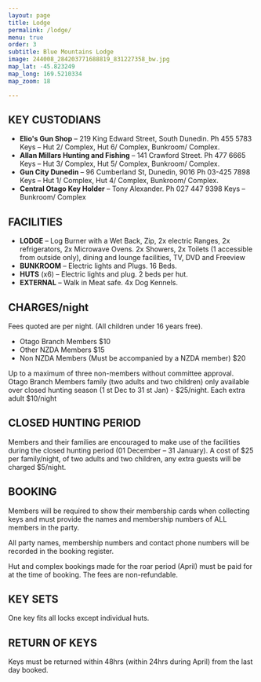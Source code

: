 ```yaml
---
layout: page
title: Lodge
permalink: /lodge/
menu: true
order: 3
subtitle: Blue Mountains Lodge
image: 244008_284203771688819_831227358_bw.jpg
map_lat: -45.823249
map_long: 169.5210334
map_zoom: 18

---
```


## KEY CUSTODIANS
* **Elio's Gun Shop** – 219 King Edward Street, South Dunedin. Ph 455 5783 
Keys – Hut 2/ Complex, Hut 6/ Complex, Bunkroom/ Complex. 
* **Allan Millars Hunting and Fishing** – 141 Crawford Street. Ph 477 6665 
Keys – Hut 3/ Complex, Hut 5/ Complex, Bunkroom/ Complex. 
* **Gun City Dunedin** – 96 Cumberland St, Dunedin, 9016 Ph 03-425 7898
Keys – Hut 1/ Complex, Hut 4/ Complex, Bunkroom/ Complex. 
* **Central Otago Key Holder** – Tony Alexander. Ph 027 447 9398 
Keys – Bunkroom/ Complex 

## FACILITIES
* **LODGE** – Log Burner with a Wet Back, Zip, 2x electric Ranges, 2x refrigerators, 2x Microwave Ovens. 2x Showers, 2x Toilets (1 accessible from outside only), dining and lounge facilities, TV, DVD and Freeview 
* **BUNKROOM** – Electric lights and Plugs. 16 Beds. 
* **HUTS** (x6) – Electric lights and plug. 2 beds per hut. 
* **EXTERNAL** – Walk in Meat safe. 4x Dog Kennels. 

## CHARGES/night
Fees quoted are per night. (All children under 16 years free).

* Otago Branch Members $10
* Other NZDA Members $15 
* Non NZDA Members
(Must be accompanied by a NZDA member) $20

Up to a maximum of three non-members without committee approval. Otago Branch Members family (two adults and two children) only available over closed hunting season (1 st Dec to 31 st Jan) - $25/night. Each extra adult $10/night 

## CLOSED HUNTING PERIOD
Members and their families are encouraged to make use of the facilities during the closed hunting period (01 December – 31 January). A cost of $25 per family/night, of two adults and two children, any extra guests will be charged $5/night. 

## BOOKING
Members will be required to show their membership cards when collecting keys and must provide the names and membership numbers of ALL members in the party. 

All party names, membership numbers and contact phone numbers will be recorded in the booking register. 

Hut and complex bookings made for the roar period (April) must be paid for at the time of booking. The fees are non-refundable. 

## KEY SETS
One key fits all locks except individual huts. 

## RETURN OF KEYS
Keys must be returned within 48hrs (within 24hrs during April) from the last day booked.
